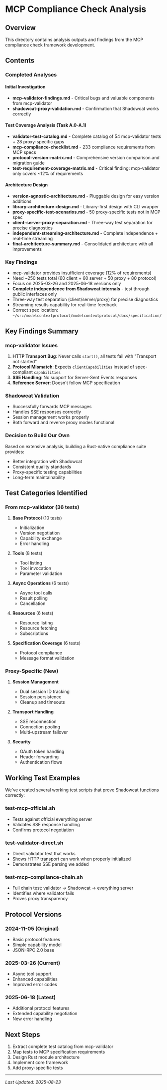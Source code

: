 # MCP Compliance Check Analysis

## Overview

This directory contains analysis outputs and findings from the MCP compliance check framework development.

## Contents

### Completed Analyses

#### Initial Investigation
- **mcp-validator-findings.md** - Critical bugs and valuable components from mcp-validator
- **shadowcat-proxy-validation.md** - Confirmation that Shadowcat works correctly

#### Test Coverage Analysis (Task A.0-A.1)
- **validator-test-catalog.md** - Complete catalog of 54 mcp-validator tests + 28 proxy-specific gaps
- **mcp-compliance-checklist.md** - 233 compliance requirements from MCP specs
- **protocol-version-matrix.md** - Comprehensive version comparison and migration guide
- **test-requirement-coverage-matrix.md** - Critical finding: mcp-validator only covers ~12% of requirements

#### Architecture Design
- **version-agnostic-architecture.md** - Pluggable design for easy version additions
- **library-architecture-design.md** - Library-first design with CLI wrapper
- **proxy-specific-test-scenarios.md** - 50 proxy-specific tests not in MCP spec
- **client-server-proxy-separation.md** - Three-way test separation for precise diagnostics
- **independent-streaming-architecture.md** - Complete independence + real-time streaming
- **final-architecture-summary.md** - Consolidated architecture with all improvements

### Key Findings
- mcp-validator provides insufficient coverage (12% of requirements)
- Need ~250 tests total (60 client + 60 server + 50 proxy + 80 protocol)
- Focus on 2025-03-26 and 2025-06-18 versions only
- **Complete independence from Shadowcat internals** - test through public interfaces only
- Three-way test separation (client/server/proxy) for precise diagnostics
- Streaming results capability for real-time feedback
- Correct spec location: `~/src/modelcontextprotocol/modelcontextprotocol/docs/specification/`

## Key Findings Summary

### mcp-validator Issues
1. **HTTP Transport Bug**: Never calls `start()`, all tests fail with "Transport not started"
2. **Protocol Mismatch**: Expects `clientCapabilities` instead of spec-compliant `capabilities`
3. **SSE Handling**: No support for Server-Sent Events responses
4. **Reference Server**: Doesn't follow MCP specification

### Shadowcat Validation
- Successfully forwards MCP messages
- Handles SSE responses correctly
- Session management works properly
- Both forward and reverse proxy modes functional

### Decision to Build Our Own
Based on extensive analysis, building a Rust-native compliance suite provides:
- Better integration with Shadowcat
- Consistent quality standards
- Proxy-specific testing capabilities
- Long-term maintainability

## Test Categories Identified

### From mcp-validator (36 tests)
1. **Base Protocol** (10 tests)
   - Initialization
   - Version negotiation
   - Capability exchange
   - Error handling

2. **Tools** (8 tests)
   - Tool listing
   - Tool invocation
   - Parameter validation

3. **Async Operations** (6 tests)
   - Async tool calls
   - Result polling
   - Cancellation

4. **Resources** (6 tests)
   - Resource listing
   - Resource fetching
   - Subscriptions

5. **Specification Coverage** (6 tests)
   - Protocol compliance
   - Message format validation

### Proxy-Specific (New)
1. **Session Management**
   - Dual session ID tracking
   - Session persistence
   - Cleanup and timeouts

2. **Transport Handling**
   - SSE reconnection
   - Connection pooling
   - Multi-upstream failover

3. **Security**
   - OAuth token handling
   - Header forwarding
   - Authentication flows

## Working Test Examples

We've created several working test scripts that prove Shadowcat functions correctly:

### test-mcp-official.sh
- Tests against official everything server
- Validates SSE response handling
- Confirms protocol negotiation

### test-validator-direct.sh
- Direct validator test that works
- Shows HTTP transport can work when properly initialized
- Demonstrates SSE parsing we added

### test-mcp-compliance-chain.sh
- Full chain test: validator → Shadowcat → everything server
- Identifies where validator fails
- Proves proxy transparency

## Protocol Versions

### 2024-11-05 (Original)
- Basic protocol features
- Simple capability model
- JSON-RPC 2.0 base

### 2025-03-26 (Current)
- Async tool support
- Enhanced capabilities
- Improved error codes

### 2025-06-18 (Latest)
- Additional protocol features
- Extended capability negotiation
- New error handling

## Next Steps

1. Extract complete test catalog from mcp-validator
2. Map tests to MCP specification requirements
3. Design Rust module architecture
4. Implement core framework
5. Add proxy-specific tests

---

*Last Updated: 2025-08-23*